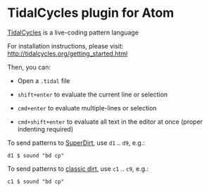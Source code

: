 # TidalCycles plugin for Atom

[TidalCycles](https://tidalcycles.org) is a live-coding pattern language

For installation instructions, please visit:
  http://tidalcycles.org/getting_started.html

Then, you can:
  * Open a `.tidal` file

  * `shift+enter` to evaluate the current line or selection

  * `cmd+enter` to evaluate multiple-lines or selection

  * `cmd+shift+enter` to evaluate all text in the editor at once (proper indenting required)

To send patterns to [SuperDirt](https://github.com/musikinformatik/SuperDirt), use `d1` .. `d9`, e.g.:

````
d1 $ sound "bd cp"
````

To send patterns to [classic dirt](https://github.com/tidalcycles/dirt), use `c1` .. `c9`, e.g.:

````
c1 $ sound "bd cp"
````
